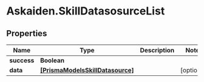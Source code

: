 # Askaiden.SkillDatasosurceList

## Properties
Name | Type | Description | Notes
------------ | ------------- | ------------- | -------------
**success** | **Boolean** |  | 
**data** | [**[PrismaModelsSkillDatasource]**](PrismaModelsSkillDatasource.md) |  | [optional] 
